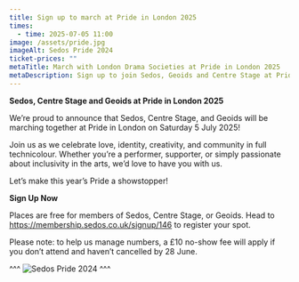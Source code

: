 ```yaml
---
title: Sign up to march at Pride in London 2025
times:
  - time: 2025-07-05 11:00
image: /assets/pride.jpg
imageAlt: Sedos Pride 2024
ticket-prices: ""
metaTitle: March with London Drama Societies at Pride in London 2025
metaDescription: Sign up to join Sedos, Geoids and Centre Stage at Pride in London 2025
---
```

 **Sedos, Centre Stage and Geoids at Pride in London 2025** 

We’re proud to announce that Sedos, Centre Stage, and Geoids will be marching together at Pride in London on Saturday 5 July 2025!

Join us as we celebrate love, identity, creativity, and community in full technicolour. Whether you’re a performer, supporter, or simply passionate about inclusivity in the arts, we’d love to have you with us.

Let’s make this year’s Pride a showstopper! 

**Sign Up Now**

Places are free for members of Sedos, Centre Stage, or Geoids. Head to <https://membership.sedos.co.uk/signup/146>[](https://membership.sedos.co.uk/signup/146) to register your spot.

Please note: to help us manage numbers, a £10 no-show fee will apply if you don’t attend and haven’t cancelled by 28 June.

^^^
![Sedos Pride 2024](/assets/pride.jpg)
^^^
